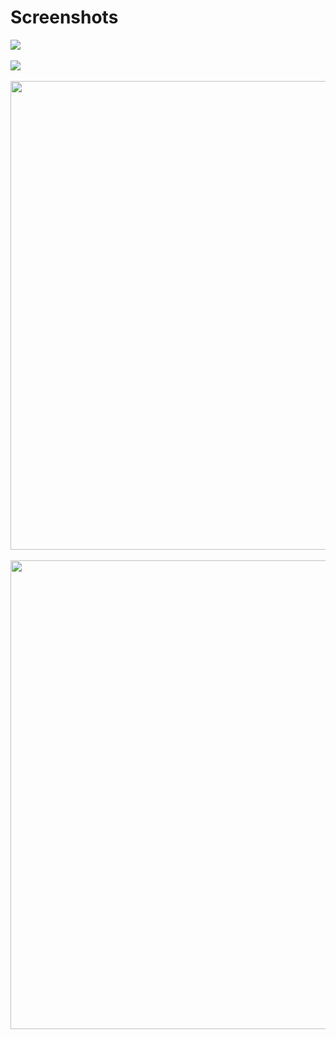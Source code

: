 Screenshots
========
 
<img src="https://user-images.githubusercontent.com/61896147/97027392-a79ea800-1528-11eb-9882-d68a12dc0cfe.png"/>
<br><br>
<img src="https://user-images.githubusercontent.com/61896147/97027529-dae13700-1528-11eb-8882-6c9b9f9e1d7f.png"/>
<br><br>
<img src="https://user-images.githubusercontent.com/61896147/97027909-68bd2200-1529-11eb-9d84-17538ec1a4e5.png" height='750px'/>
<br><br>
<img src="https://user-images.githubusercontent.com/61896147/97027918-6b1f7c00-1529-11eb-8e1f-760bf3f71c9d.png" height='750px'/>
